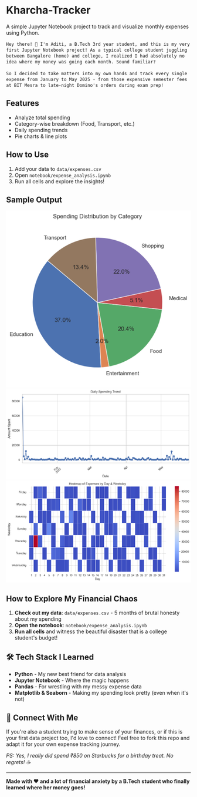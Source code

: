 # Kharcha-Tracker
A simple Jupyter Notebook project to track and visualize monthly expenses using Python.

```
Hey there! 👋 I'm Aditi, a B.Tech 3rd year student, and this is my very first Jupyter Notebook project! As a typical college student juggling between Bangalore (home) and college, I realized I had absolutely no idea where my money was going each month. Sound familiar? 

So I decided to take matters into my own hands and track every single expense from January to May 2025 - from those expensive semester fees at BIT Mesra to late-night Domino's orders during exam prep!
```

## Features
- Analyze total spending
- Category-wise breakdown (Food, Transport, etc.)
- Daily spending trends
- Pie charts & line plots

## How to Use
1. Add your data to `data/expenses.csv`
2. Open `notebook/expense_analysis.ipynb`
3. Run all cells and explore the insights!

## Sample Output
![spending-pie-chart](./demo/output.png)
![spending-line](./demo/op.png)
![spending-heat-graph](./demo/oput.png)

## How to Explore My Financial Chaos

1. **Check out my data**: `data/expenses.csv` - 5 months of brutal honesty about my spending
2. **Open the notebook**: `notebook/expense_analysis.ipynb` 
3. **Run all cells** and witness the beautiful disaster that is a college student's budget!



## 🛠️ Tech Stack I Learned

- **Python** - My new best friend for data analysis
- **Jupyter Notebook** - Where the magic happens
- **Pandas** - For wrestling with my messy expense data
- **Matplotlib & Seaborn** - Making my spending look pretty (even when it's not)







## 🤝 Connect With Me

If you're also a student trying to make sense of your finances, or if this is your first data project too, I'd love to connect! Feel free to fork this repo and adapt it for your own expense tracking journey.

*PS: Yes, I really did spend ₹850 on Starbucks for a birthday treat. No regrets! ☕*

---

**Made with ❤️ and a lot of financial anxiety by a B.Tech student who finally learned where her money goes!**